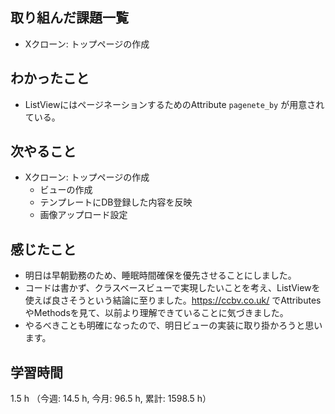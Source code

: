 ## 取り組んだ課題一覧
- Xクローン: トップページの作成

## わかったこと
- ListViewにはページネーションするためのAttribute `pagenete_by`   が用意されている。         
    
## 次やること
- Xクローン: トップページの作成 
    - ビューの作成
    - テンプレートにDB登録した内容を反映
    - 画像アップロード設定

## 感じたこと
- 明日は早朝勤務のため、睡眠時間確保を優先させることにしました。
- コードは書かず、クラスベースビューで実現したいことを考え、ListViewを使えば良さそうという結論に至りました。https://ccbv.co.uk/ でAttributesやMethodsを見て、以前より理解できていることに気づきました。    
- やるべきことも明確になったので、明日ビューの実装に取り掛かろうと思います。

## 学習時間
1.5 h （今週: 14.5 h, 今月: 96.5 h, 累計: 1598.5 h）